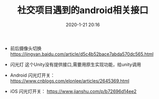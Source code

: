﻿---
title: 社交项目遇到的android相关接口
date: 2020-1-21 20:16
tag: [unity,android]
---


- 前后摄像头切换
https://jingyan.baidu.com/article/d5c4b52bace7abda570dc565.html


- 闪光灯
这个Unity没有提供接口,需要用原生实现功能，给unity调用

-  Android 闪光灯开关：
https://www.cnblogs.com/elonlee/articles/2645369.html
-  iOS 闪光灯开关：
https://www.jianshu.com/p/b72696d14ee2